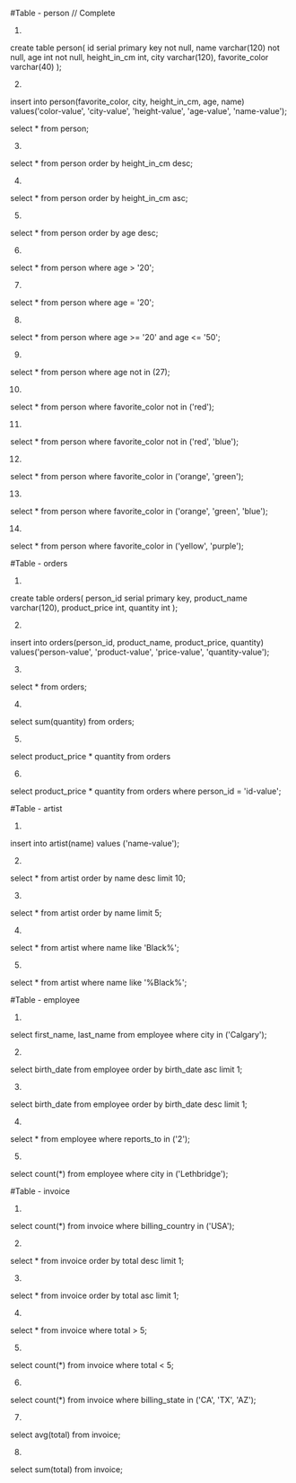 #Table - person // Complete

1.
create table person(
    id serial primary key not null,
    name varchar(120) not null,
    age int not null,
    height_in_cm int,
    city varchar(120),
    favorite_color varchar(40)
);

2.
insert into person(favorite_color, city, height_in_cm, age, name)
values('color-value', 'city-value', 'height-value', 'age-value', 'name-value');

select *
from person;

3.
select *
from person
order by height_in_cm desc;

4.
select *
from person
order by height_in_cm asc;

5.
select *
from person
order by age desc;

6.
select *
from person
where age > '20';

7.
select *
from person
where age = '20';

8.
select *
from person
where age >= '20'
and age <= '50';

9.
select *
from person
where age not in (27);

10.
select *
from person
where favorite_color not in ('red');

11.
select *
from person
where favorite_color not in ('red', 'blue');

12.
select *
from person
where favorite_color in ('orange', 'green');

13.
select *
from person
where favorite_color in ('orange', 'green', 'blue');

14.
select *
from person
where favorite_color in ('yellow', 'purple');

#Table - orders

1.
create table orders(
	person_id serial primary key,
    product_name varchar(120),
    product_price int,
    quantity int
);

2.
insert into orders(person_id, product_name, product_price, quantity)
values('person-value', 'product-value', 'price-value', 'quantity-value');

3.
select *
from orders;

4.
select sum(quantity)
from orders;

5.
select product_price * quantity
from orders

6.
select product_price * quantity
from orders
where person_id = 'id-value';

#Table - artist

1.
insert into artist(name)
values ('name-value');

2.
select *
from artist
order by name desc
limit 10;

3.
select *
from artist
order by name
limit 5;

4.
select *
from artist
where name like 'Black%';

5.
select *
from artist
where name like '%Black%';

#Table - employee

1.
select first_name, last_name
from employee
where city in ('Calgary');

2.
select birth_date
from employee
order by birth_date asc
limit 1;

3.
select birth_date
from employee
order by birth_date desc
limit 1;

4.
select *
from employee
where reports_to in ('2');

5.
select count(*)
from employee
where city in ('Lethbridge');

#Table - invoice

1.
select count(*)
from invoice
where billing_country in ('USA');

2.
select *
from invoice
order by total desc
limit 1;

3.
select *
from invoice
order by total asc
limit 1;

4.
select *
from invoice
where total > 5;

5.
select count(*)
from invoice
where total < 5;

6.
select count(*)
from invoice
where billing_state in ('CA', 'TX', 'AZ');

7.
select avg(total)
from invoice;

8.
select sum(total)
from invoice;
